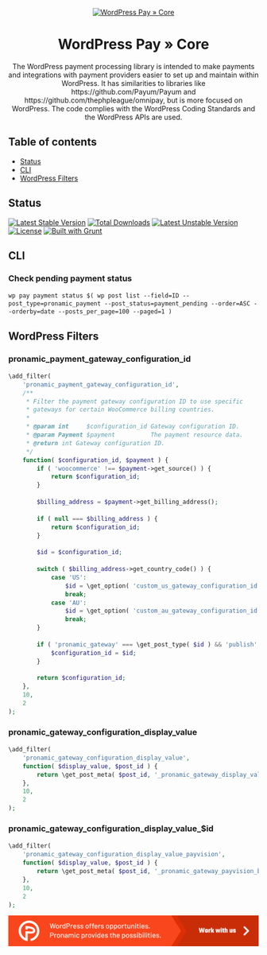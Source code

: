 <p align="center">
	<a href="https://www.wp-pay.org/">
		<img src="https://www.wp-pay.org/assets/pronamic-pay.svgo-min.svg" alt="WordPress Pay » Core" width="72" height="72">
	</a>
</p>

<h1 align="center">WordPress Pay » Core</h3>

<p align="center">
	The WordPress payment processing library is intended to make payments and integrations with payment providers easier to set up and maintain within WordPress. It has similarities to libraries like https://github.com/Payum/Payum and https://github.com/thephpleague/omnipay, but is more focused on WordPress. The code complies with the WordPress Coding Standards and the WordPress APIs are used.
</p>

## Table of contents

- [Status](#status)
- [CLI](#cli)
- [WordPress Filters](#wordpress-filters)

## Status

[![Latest Stable Version](https://poser.pugx.org/wp-pay/core/v/stable.svg)](https://packagist.org/packages/wp-pay/core)
[![Total Downloads](https://poser.pugx.org/wp-pay/core/downloads.svg)](https://packagist.org/packages/wp-pay/core)
[![Latest Unstable Version](https://poser.pugx.org/wp-pay/core/v/unstable.svg)](https://packagist.org/packages/wp-pay/core)
[![License](https://poser.pugx.org/wp-pay/core/license.svg)](https://packagist.org/packages/wp-pay/core)
[![Built with Grunt](http://cdn.gruntjs.com/builtwith.svg)](http://gruntjs.com/)

## CLI

### Check pending payment status

```
wp pay payment status $( wp post list --field=ID --post_type=pronamic_payment --post_status=payment_pending --order=ASC --orderby=date --posts_per_page=100 --paged=1 )
```

## WordPress Filters

### pronamic_payment_gateway_configuration_id

```php
\add_filter(
	'pronamic_payment_gateway_configuration_id',
	/**
	 * Filter the payment gateway configuration ID to use specific 
	 * gateways for certain WooCommerce billing countries.
	 *
	 * @param int     $configuration_id Gateway configuration ID.
	 * @param Payment $payment          The payment resource data.
	 * @return int Gateway configuration ID.
	 */
	function( $configuration_id, $payment ) {
		if ( 'woocommerce' !== $payment->get_source() ) {
			return $configuration_id;
		}

		$billing_address = $payment->get_billing_address();

		if ( null === $billing_address ) {
			return $configuration_id;
		}

		$id = $configuration_id;

		switch ( $billing_address->get_country_code() ) {
			case 'US':
				$id = \get_option( 'custom_us_gateway_configuration_id', $id );
				break;
			case 'AU':
				$id = \get_option( 'custom_au_gateway_configuration_id', $id );
				break;
		}

		if ( 'pronamic_gateway' === \get_post_type( $id ) && 'publish' === \get_post_status( $id ) ) {
			$configuration_id = $id;
		}

		return $configuration_id;
	},
	10,
	2
);
```

### pronamic_gateway_configuration_display_value

```php
\add_filter(
	'pronamic_gateway_configuration_display_value',
	function( $display_value, $post_id ) {
		return \get_post_meta( $post_id, '_pronamic_gateway_display_value', true );
	},
	10,
	2
);
```

### pronamic_gateway_configuration_display_value_$id

```php
\add_filter(
	'pronamic_gateway_configuration_display_value_payvision',
	function( $display_value, $post_id ) {
		return \get_post_meta( $post_id, '_pronamic_gateway_payvision_business_id', true );
	},
	10,
	2
);
```

[![Pronamic - Work with us](https://github.com/pronamic/brand-resources/blob/main/banners/pronamic-work-with-us-leaderboard-728x90%404x.png)](https://www.pronamic.eu/contact/)
